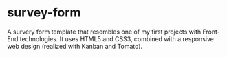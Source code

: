 # survey-form
A survery form template that resembles one of my first projects with Front-End technologies.
It uses HTML5 and CSS3, combined with a responsive web design (realized with Kanban and Tomato).
